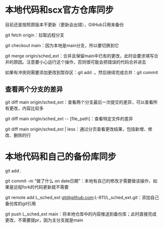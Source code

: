 # 本地代码和scx官方仓库同步

目前还是按照原版本不更新（更新会出错），GitHub只用来备份

git fetch origin：拉取远程分支

git checkout main：因为本地是main分支，所以要切换到它

git merge origin/sched_ext：合并且保留main中已有的更改，此时会要求填写合并的原因。注意要小心运行这个操作，否则很可能会把错误的代码合并进去

如果有冲突则需要添加更改到暂存区：git add .，然后继续完成合并：git commit

## 查看两个分支的差异

git diff main origin/sched_ext：查看两个分支最后一次提交的差异，可以查看所有更改，内容比较多

git diff main origin/sched_ext -- [file_path]：查看特定文件的差异

git diff main origin/sched_ext | less：通过分页查看更改结果，包括新增、修改、删除的行

# 本地代码和自己的备份库同步

git add .

git commit -m "做了什么 on date日期"：本地有自己的修改才需要做该操作，如果是远程fork的代码更新就不需要

git remote add L_sched_ext git@github.com:L-811/L_sched_ext.git：添加自己备份库的git引用

git push L_sched_ext main：将本地仓库中的内容推送到备份库；此时直接完成更改，不需要提pr，因为主分支就是main
